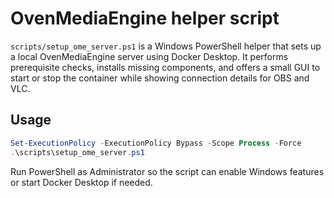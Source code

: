# OvenMediaEngine helper script

`scripts/setup_ome_server.ps1` is a Windows PowerShell helper that sets up a local
OvenMediaEngine server using Docker Desktop. It performs prerequisite checks,
installs missing components, and offers a small GUI to start or stop the
container while showing connection details for OBS and VLC.

## Usage

```powershell
Set-ExecutionPolicy -ExecutionPolicy Bypass -Scope Process -Force
.\scripts\setup_ome_server.ps1
```

Run PowerShell as Administrator so the script can enable Windows features or
start Docker Desktop if needed.
